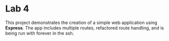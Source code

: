 # Lab 4

This project demonstrates the creation of a simple web application using **Express**. The app includes multiple routes, refactored route handling, and is being run with forever in the ssh.